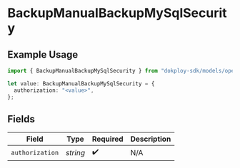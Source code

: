 # BackupManualBackupMySqlSecurity

## Example Usage

```typescript
import { BackupManualBackupMySqlSecurity } from "dokploy-sdk/models/operations";

let value: BackupManualBackupMySqlSecurity = {
  authorization: "<value>",
};
```

## Fields

| Field              | Type               | Required           | Description        |
| ------------------ | ------------------ | ------------------ | ------------------ |
| `authorization`    | *string*           | :heavy_check_mark: | N/A                |